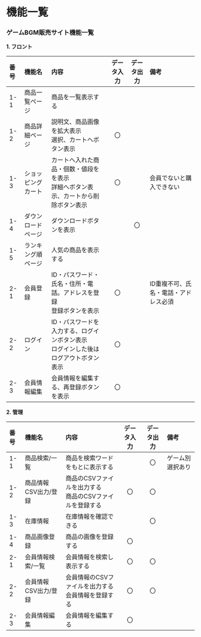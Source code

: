 # 機能一覧
### ゲームBGM販売サイト機能一覧

**1. フロント**

|番号|機能名|内容|データ入力|データ出力|備考|
|:---|:---|:---|:---:|:---:|:---|
|1-1|商品一覧ページ|商品を一覧表示する||||
|1-2|商品詳細ページ|説明文、商品画像を拡大表示<br>選択、カートへボタン表示|〇|||
|1-3|ショッピングカート|カートへ入れた商品・個数・値段をを表示<br>詳細へボタン表示、カートから削除ボタン表示|〇||会員でないと購入できない|
|1-4|ダウンロードページ|ダウンロードボタンを表示||〇||
|1-5|ランキング順ページ|人気の商品を表示する||||
|2-1|会員登録|ID・パスワード・氏名・住所・電話。アドレスを登録<br>登録ボタンを表示|〇||ID重複不可、氏名・電話・アドレス必須|
|2-2|ログイン|ID・パスワードを入力する、ログインボタン表示<br>ログインした後はログアウトボタン表示|〇|||
|2-3|会員情報編集|会員情報を編集する、再登録ボタンを表示|〇|||

**2. 管理**

|番号|機能名|内容|データ入力|データ出力|備考|
|:---|:---|:---|:---:|:---:|:---|
|1-1|商品検索/一覧|商品を検索ワードをもとに表示する||〇|ゲーム別選択あり|
|1-2|商品情報CSV出力/登録|商品のCSVファイルを出力する<br>商品のCSVファイルを登録する|〇|〇||
|1-3|在庫情報|在庫情報を確認できる||〇||
|1-4|商品画像登録|商品の画像を登録する|〇|||
|2-1|会員情報検索/一覧|会員情報を検索し表示する|〇|〇||
|2-2|会員情報CSV出力/登録|会員情報のCSVファイルを出力する<br>会員情報を登録する|〇|〇||
|2-3|会員情報編集|会員情報を編集する|〇|||

